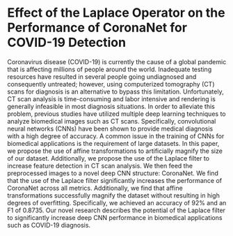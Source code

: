 # Effect of the Laplace Operator on the Performance of CoronaNet for COVID-19 Detection
Coronavirus disease (COVID-19) is currently the cause of a global pandemic that is affecting millions of people around the world. Inadequate testing resources have resulted in several people going undiagnosed and consequently untreated; however, using computerized tomography (CT) scans for diagnosis is an alternative to bypass this limitation. Unfortunately, CT scan analysis is time-consuming and labor intensive and rendering is generally infeasible in most diagnosis situations. In order to alleviate this problem, previous studies have utilized multiple deep learning techniques to analyze biomedical images such as CT scans. Specifically, convolutional neural networks (CNNs) have been shown to provide medical diagnosis with a high degree of accuracy. A common issue in the training of CNNs for biomedical applications is the requirement of large datasets. In this paper, we propose the use of affine transformations to artificially magnify the size of our dataset. Additionally, we propose the use of the Laplace filter to increase feature detection in CT scan analysis. We then feed the preprocessed images to a novel deep CNN structure: CoronaNet. We find that the use of the Laplace filter significantly increases the performance of CoronaNet across all metrics. Additionally, we find that affine transformations successfully magnify the dataset without resulting in high degrees of overfitting. Specifically, we achieved an accuracy of 92% and an F1 of 0.8735. Our novel research describes the potential of the Laplace filter to significantly increase deep CNN performance in biomedical applications such as COVID-19 diagnosis.
